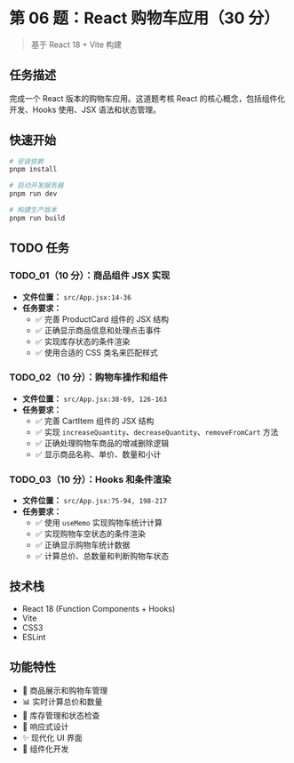 # 第 06 题：React 购物车应用（30 分）

> 基于 React 18 + Vite 构建

## 任务描述

完成一个 React 版本的购物车应用。这道题考核 React 的核心概念，包括组件化开发、Hooks 使用、JSX 语法和状态管理。

## 快速开始

```bash
# 安装依赖
pnpm install

# 启动开发服务器
pnpm run dev

# 构建生产版本
pnpm run build
```

## TODO 任务

### TODO_01（10 分）：商品组件 JSX 实现

- **文件位置：** `src/App.jsx:14-36`
- **任务要求：**
  - ✅ 完善 ProductCard 组件的 JSX 结构
  - ✅ 正确显示商品信息和处理点击事件
  - ✅ 实现库存状态的条件渲染
  - ✅ 使用合适的 CSS 类名来匹配样式

### TODO_02（10 分）：购物车操作和组件

- **文件位置：** `src/App.jsx:38-69, 126-163`
- **任务要求：**
  - ✅ 完善 CartItem 组件的 JSX 结构
  - ✅ 实现 `increaseQuantity`、`decreaseQuantity`、`removeFromCart` 方法
  - ✅ 正确处理购物车商品的增减删除逻辑
  - ✅ 显示商品名称、单价、数量和小计

### TODO_03（10 分）：Hooks 和条件渲染

- **文件位置：** `src/App.jsx:75-94, 198-217`
- **任务要求：**
  - ✅ 使用 `useMemo` 实现购物车统计计算
  - ✅ 实现购物车空状态的条件渲染
  - ✅ 正确显示购物车统计数据
  - ✅ 计算总价、总数量和判断购物车状态

## 技术栈

- React 18 (Function Components + Hooks)
- Vite
- CSS3
- ESLint

## 功能特性

- 🛒 商品展示和购物车管理
- 📊 实时计算总价和数量
- 🔄 库存管理和状态检查
- 📱 响应式设计
- ✨ 现代化 UI 界面
- 🚀 组件化开发
